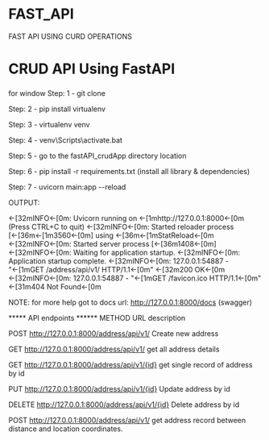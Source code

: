 # FAST_API
FAST API USING CURD OPERATIONS
# CRUD API Using FastAPI

### 
for window
Step: 1 - git clone 

Step: 2 - pip install virtualenv

Step: 3 - virtualenv venv

Step: 4 - venv\Scripts\activate.bat

Step: 5 - go to the fastAPI_crudApp directory location

Step: 6 - pip install -r requirements.txt (install all library & dependencies)

Step: 7 - uvicorn main:app --reload

OUTPUT: 

←[32mINFO←[0m:     Uvicorn running on ←[1mhttp://127.0.0.1:8000←[0m (Press CTRL+C to quit)
←[32mINFO←[0m:     Started reloader process [←[36m←[1m3560←[0m] using ←[36m←[1mStatReload←[0m
←[32mINFO←[0m:     Started server process [←[36m1408←[0m]
←[32mINFO←[0m:     Waiting for application startup.
←[32mINFO←[0m:     Application startup complete.
←[32mINFO←[0m:     127.0.0.1:54887 - "←[1mGET /address/api/v1/ HTTP/1.1←[0m" ←[32m200 OK←[0m
←[32mINFO←[0m:     127.0.0.1:54887 - "←[1mGET /favicon.ico HTTP/1.1←[0m" ←[31m404 Not Found←[0m

NOTE: for more help got to docs url: http://127.0.0.1:8000/docs (swagger)

***** API endpoints ******
METHOD  URL                                   description

POST    http://127.0.0.1:8000/address/api/v1/ Create new address

GET     http://127.0.0.1:8000/address/api/v1/ get all address details

GET     http://127.0.0.1:8000/address/api/v1/{id}  get single record of address by id

PUT     http://127.0.0.1:8000/address/api/v1/{id} Update address by id

DELETE  http://127.0.0.1:8000/address/api/v1/{id} Delete address by id

POST    http://127.0.0.1:8000/address/api/v1/ get address record between distance and location coordinates.



